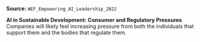 **Source:** `WEF_Empowering_AI_Leadership_2022`

**AI in Sustainable Development: Consumer and Regulatory Pressures**
Companies will likely feel increasing pressure from both the individuals that support them and the bodies that regulate them.
